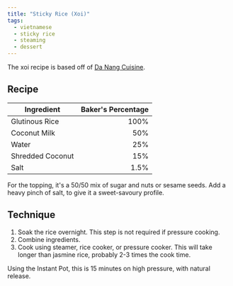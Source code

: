 ```yaml
---
title: "Sticky Rice (Xoi)"
tags:
  - vietnamese
  - sticky rice
  - steaming
  - dessert
---
```


The xoi recipe is based off of [Da Nang Cuisine][1].

[1]: https://danangcuisine.com/recipes/recipe-54-xoi-la-dua-coconut-pandan-sticky-rice/

## Recipe

| Ingredient       | Baker's Percentage |
| ---------------- | -----------------: |
| Glutinous Rice   |               100% |
| Coconut Milk     |                50% |
| Water            |                25% |
| Shredded Coconut |                15% |
| Salt             |               1.5% |

For the topping, it's a 50/50 mix of sugar and nuts or sesame seeds.
Add a heavy pinch of salt, to give it a sweet-savoury profile.

## Technique

1. Soak the rice overnight.
   This step is not required if pressure cooking.
1. Combine ingredients.
1. Cook using steamer, rice cooker, or pressure cooker.
   This will take longer than jasmine rice, probably 2-3 times the cook time.

Using the Instant Pot, this is 15 minutes on high pressure, with natural release.
